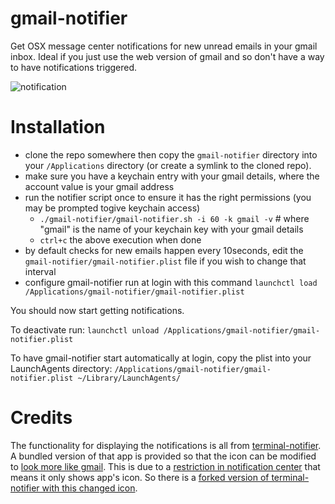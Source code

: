 # gmail-notifier

Get OSX message center notifications for new unread emails in your gmail inbox. Ideal if you just use the web version of
gmail and so don't have a way to have notifications triggered.

![notification](https://raw.github.com/wiki/diffsky/gmail-notifier/notification.jpg)

# Installation

- clone the repo somewhere then copy the `gmail-notifier` directory into your `/Applications` directory (or create a symlink to the cloned repo).
- make sure you have a keychain entry with your gmail details, where the account value is your gmail address
- run the notifier script once to ensure it has the right permissions (you may be prompted togive keychain access)
   - `./gmail-notifier/gmail-notifier.sh -i 60 -k gmail -v` # where "gmail" is the name of your keychain key with your gmail details
   - `ctrl+c` the above execution when done
- by default checks for new emails happen every 10seconds, edit the `gmail-notifier/gmail-notifier.plist` file if you wish to change that interval
- configure gmail-notifier run at login with this command `launchctl load /Applications/gmail-notifier/gmail-notifier.plist`

You should now start getting notifications.

To deactivate run: `launchctl unload /Applications/gmail-notifier/gmail-notifier.plist`

To have gmail-notifier start automatically at login, copy the plist into your LaunchAgents directory: `/Applications/gmail-notifier/gmail-notifier.plist ~/Library/LaunchAgents/`

# Credits

The functionality for displaying the notifications is all from [terminal-notifier](https://github.com/alloy/terminal-notifier).
A bundled version of that app is provided so that the icon can be modified to [look more like gmail](http://www.iconarchive.com/show/handycons-2-icons-by-jankoatwarpspeed/gmail-icon.html). This is due to a [restriction in notification center](https://github.com/alloy/terminal-notifier/issues/31#issuecomment-9169599) that means it only shows app's icon. So there is a [forked version of terminal-notifier with this changed icon](https://github.com/diffsky/terminal-notifier/tree/gmail-notifier).
